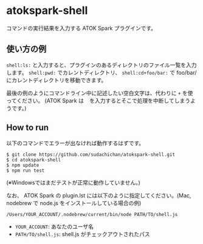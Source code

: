 # atokspark-shell

コマンドの実行結果を入力する ATOK Spark プラグインです。

## 使い方の例

`shell:ls:` と入力すると、プラグインのあるディレクトリのファイル一覧を入力します。
`shell:pwd:` でカレントディレクトリ、 `shell:cd+foo/bar:` で foo/bar/ にカレントディレクトリを移動できます。

最後の例のようにコマンドライン中に記述したい空白文字は、代わりに `+` を使ってください。
(ATOK Spark は ` ` を入力するとそこで処理を中断してしまうようです。)

## How to run

以下のコマンドでエラーが出なければ動作するはずです。
```
$ git clone https://github.com/sudachichan/atokspark-shell.git
$ cd atokspark-shell
$ npm update
$ npm run test
```

(※Windowsではまだテストが正常に動作していません。)

なお、 ATOK Spark の plugin.lst には以下のように指定してください。(Mac, nodebrew で node.js をインストールしている場合の例)
```
/Users/YOUR_ACCOUNT/.nodebrew/current/bin/node PATH/TO/shell.js
```
- `YOUR_ACCOUNT`: あなたのユーザ名
- `PATH/TO/shell.js`: shell.js がチェックアウトされたパス
